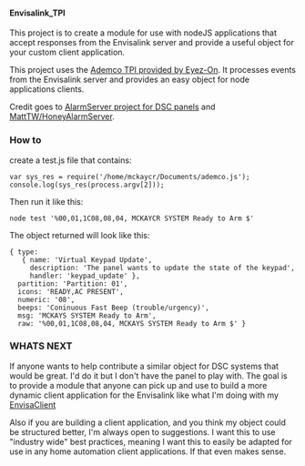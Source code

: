 #### Envisalink_TPI ####
This project is to create a module for use with nodeJS applications that accept responses from the Envisalink server and provide a useful object for your custom client application.

This project uses the [Ademco TPI provided by Eyez-On](http://forum.eyez-on.com/FORUM/viewtopic.php?f=6&t=301).  It processes events from the Envisalink server and provides an easy object for node applications clients.

Credit goes to  [AlarmServer project for DSC panels](https://github.com/juggie/AlarmServer) and [MattTW/HoneyAlarmServer](https://github.com/MattTW/HoneyAlarmServer).

### How to ###

create a test.js file that contains:
```
var sys_res = require('/home/mckaycr/Documents/ademco.js');
console.log(sys_res(process.argv[2]));
```
Then run it like this:
```
node test '%00,01,1C08,08,04, MCKAYCR SYSTEM Ready to Arm $'
```
The object returned will look like this:
```
{ type: 
   { name: 'Virtual Keypad Update',
     description: 'The panel wants to update the state of the keypad',
     handler: 'keypad_update' },
  partition: 'Partition: 01',
  icons: 'READY,AC PRESENT',
  numeric: '08',
  beeps: 'Coninuous Fast Beep (trouble/urgency)',
  msg: 'MCKAYS SYSTEM Ready to Arm',
  raw: '%00,01,1C08,08,04, MCKAYS SYSTEM Ready to Arm $' }
  ```
### WHATS NEXT ###

If anyone wants to help contribute a similar object for DSC systems that would be great.  I'd do it but I don't have the panel to play with.  The goal is to provide a module that anyone can pick up and use to build a more dynamic client application for the Envisalink like what I'm doing with my [EnvisaClient](https://github.com/mckaycr/envisaclient)

Also if you are building a client application, and you think my object could be structured better, I'm always open to suggestions.  I want this to use "industry wide" best practices, meaning I want this to easily be adapted for use in any home automation client applications.  If that even makes sense.
